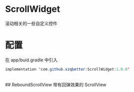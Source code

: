 # ScrollWidget
滚动相关的一些自定义控件
<br/>
# 配置
在 app/buid.gradle 中引入
```java
implementation 'com.github.xzqbetter:ScrollWidget:1.0.0'
```
<br/>
## ReboundScrollView
带有回弹效果的 ScrollView
